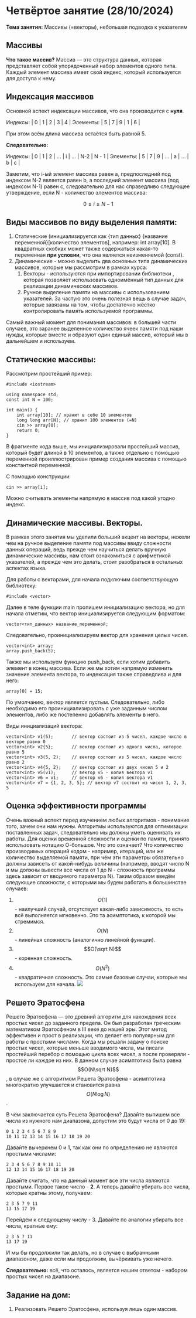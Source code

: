 <head>
    <script src="https://cdn.jsdelivr.net/npm/mathjax@3/es5/tex-mml-chtml.js"></script>
</head>


# Четвёртое занятие (28/10/2024)
**Тема занятия:** Массивы (=векторы), небольшая подводка к указателям
## Массивы ##
**Что такое массив?**
Массив — это структура данных, которая представляет собой упорядоченный набор элементов одного типа. Каждый элемент массива имеет свой индекс, который используется для доступа к нему.
## Индексация массивов ##
Основной аспект индексации массивов, что она производится с **нуля**.

Индексы:  | 0 | 1 | 2 | 3 | 4 |
Элементы: | 5 | 7 | 9 | 1 | 6 |

При этом всём длина массива остаётся быть равной 5.

**Следовательно:**

Индексы:  | 0 | 1 | 2 | ... | i | ... | N-2 | N - 1 |
Элементы: | 5 | 7 | 9 | ... | a | ... |  b  |   c   |

Заметим, что i-ый элемент массива равен a, предпоследний под индексом N-2 является равен b, а последний элемент массива (под индексом N-1) равен c, следовательно для нас справедливо следующее утверждение, если N - количество элементов массива:

$$ 0 \leq i \leq N-1 $$
## Виды массивов по виду выделения памяти: ##
1. Статические (инициализируется как {тип данных} {название переменной}[количество элементов], например: int array[10]. В квадратных скобках может также содержаться какая-то переменная **при условии**, что она является неизменяемой (const).
2. Динамические - можно выделить два основных типа динамических массивов, которые мы рассмотрим в рамках курса:
    1. Векторы - используются при импортировании библиотеки <vector>, которая позволяет использовать одноимённый тип данных для реализации динамических массивов.
    2. Ручное выделение памяти на массивы с использованием указателей. За частую это очень полезная вещь в случае задач, которые завязаны на том, чтобы достаточно жёстко контролировать память используемой программы.

Самый важный момент для понимания массивов: в большей части случаев, это заранее выделенное количество ячеек памяти под наши нужды, которые вместе и образуют один единый массив, который мы в дальнейшем и используем.

## Статические массивы: ##
Рассмотрим простейший пример:

```
#include <iostream>

using namespace std;
const int N = 100;

int main() {
    int array[10]; // хранит в себе 10 элементов
    long long arr[N]; // хранит 100 элементов (=N)
    cin >> array[0];
    return 0;
}
```
В фрагменте кода выше, мы инициализировали простейший массив, который будет длиной в 10 элементов, а также отдельно с помощью переменной проиллюстрирован пример создания массива с помощью константной переменной.

С помощью конструкции:
```
cin >> array[i];
```
Можно считывать элементы напрямую в массив под какой угодно индекс.
## Динамические массивы. Векторы. ##
В рамках этого занятия мы уделили больший акцент на векторы, нежели чем на ручное выделение памяти под массивы ввиду сложности данных операций, ведь прежде чем научиться делать вручную динамические массивы, нам стоит ознакомиться с арифметикой указателей, а прежде чем это делать, стоит разобраться в остальных аспектах языка.

Для работы с векторами, для начала подключим соответствующую библиотеку:
```
#include <vector>
```

Далее в теле функции main пропишем инициализацию вектора, но для начала отметим, что вектор инициализируется следующим форматом:
```
vector<тип_данных> название_переменной;
```
Следовательно, проинициализируем вектор для хранения целых чисел.
```
vector<int> array;
array.push_back(5);
```
Также мы используем функцию push_back, если хотим добавить элемент в конец массива.
Если же мы хотим напрямую изменить значение элемента вектора, то индексация также справедлива и для него:
```
array[0] = 15;
```
По умолчанию, вектор является пустым. Следовательно, либо необходимо его проинициализировать с уже заданным числом элементов, либо же постепенно добавлять элементы в него.

Виды инициализаций вектора:
```
vector<int> v1(5);       // вектор состоит из 5 чисел, каждое число в векторе равно 0
vector<int> v2{5};       // вектор состоит из одного числа, которое равно 5
vector<int> v3(5, 2);    // вектор состоит из 5 чисел, каждое число равно 2
vector<int> v4{5, 2};    // вектор состоит из двух чисел 5 и 2
vector<int> v5(v1);      // вектор v5 - копия вектора v1
vector<int> v6 = v1;     // вектор v6 - копия вектора v1
vector<int> v7 = {1, 2, 3, 5}; // вектор v7 состоит из чисел 1, 2, 3, 5
```
## Оценка эффективности программы ##
Очень важный аспект перед изучением любых алгоритмов - понимание того, зачем они нам нужны.
Алгоритмы используются для оптимизации поставленных задач, следовательно мы должны уметь оценивать их работы. Для оценки временной сложности и оценки по памяти, принято использовать нотацию О-большое.
Что это означает? Что количество производимых операций кодом - например, итераций, или же количество выделяемой памяти, при чём эти параметры обязательно должны зависеть от какой-нибудь величины (например, вводят число N и мы должны вывести все числа от 1 до N - сложность программы здесь зависит от вводимого параметра N).
Таким образом введём следующие сложности, с которыми мы будем работать в большинстве случаев:
1. $$O(1)$$ - наилучший случай, отсутствует какая-либо зависимость, то есть всё выполняется мгновенно. Это та асимптотика, к которой мы стремимся.
2. $$O(N)$$ - линейная сложность (аналогично линейной функции).
3. $$O(\sqrt N)$$ - коренная сложность.
4. $$O(N^2)$$ - квадратичная сложность.
Это самые базовые случаи, которые мы используем для начала.
![](https://habrastorage.org/getpro/habr/upload_files/973/455/cf3/973455cf3bb354f49113562838372900.jpg)

## Решето Эратосфена ##
Решето Эратосфена — это древний алгоритм для нахождения всех простых чисел до заданного предела. Он был разработан греческим математиком Эратосфеном в III веке до нашей эры. Этот метод эффективен и прост в реализации, что делает его популярным для работы с простыми числами. 
Когда мы решали задачу о поиске простых чисел, которые меньше вводимого числа, мы писали простейший перебор с помощью цикла всех чисел, а после проверяли - простое ли каждое из них. В данном случае асимптотика была равна $$O(N\sqrt N)$$, в случае же с алгоритмом Решета Эратосфена - асимптотика многократно улучшается и становится равна
$$O(N\log N)$$.

В чём заключается суть Решета Эратосфена? 
Давайте выпишем все числа из нужного нам диапазона, допустим это будут числа от 0 до 19: 
```
0 1 2 3 4 5 6 7 8 9
10 11 12 13 14 15 16 17 18 19 20
```
Давайте вычеркнем 0 и 1, так как они по определению не являются простыми числами:
```
2 3 4 5 6 7 8 9 10 11
12 13 14 15 16 17 18 19 20
```
Давайте считать, что на данный момент все эти числа являются простыми. Первое такое число - **2**. А теперь давайте убирать все числа, которые кратны этому, получаем:
```
2 3 5 7 9 11
13 15 17 19
```
Перейдём к следующему числу - 3. Давайте по аналогии убирать все числа, кратные ему:
```
2 3 5 7 11
13 17 19
```
И мы бы продолжили так делать, но в случае с выбранными диапазоном, даже если мы продолжим, вычёркивать уже нечего.

**Следовательно:** всё, что осталось, является нашим ответом - набором простых чисел на диапазоне.
## Задание на дом: ##
1. Реализовать Решето Эратосфена, используя лишь один массив.
